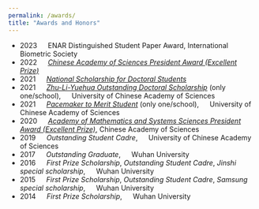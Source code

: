 ```yaml
---
permalink: /awards/
title: "Awards and Honors"
---
```


- 2023 &emsp; ENAR Distinguished Student Paper Award, International Biometric Society
- 2022 &emsp; *[Chinese Academy of Sciences President Award (Excellent Prize)](https://math.ucas.ac.cn/index.php/zh-CN/news/2765-2022-2)*
- 2021 &emsp; *[National Scholarship for Doctoral Students](https://math.ucas.ac.cn/index.php/zh-CN/news/2678-2021-6)*
- 2021 &emsp; *[Zhu-Li-Yuehua Outstanding Doctoral Scholarship](https://math.ucas.ac.cn/index.php/zh-CN/news/2624-2021-2)* (only one/school), &emsp; University of Chinese Academy of Sciences
- 2021 &emsp; *[Pacemaker to Merit Student](https://math.ucas.ac.cn/index.php/zh-CN/qyntz/2610-2020-2022)* (only one/school), &emsp; University of Chinese Academy of Sciences
- 2020 &emsp; *[Academy of Mathematics and Systems Sciences President Award (Excellent Prize)](https://math.ucas.ac.cn/index.php/zh-CN/news/2551-2020-10-07-07-59-36)*, Chinese Academy of Sciences
- 2019 &emsp; *Outstanding Student Cadre*, &emsp; University of Chinese Academy of Sciences
- 2017 &emsp; *Outstanding Graduate*, &emsp; Wuhan University
- 2016 &emsp; *First Prize Scholarship*, *Outstanding Student Cadre*, *Jinshi special scholarship*, &emsp; Wuhan University
- 2015 &emsp; *First Prize Scholarship*, *Outstanding Student Cadre*, *Samsung special scholarship*, &emsp; Wuhan University
- 2014 &emsp; *First Prize Scholarship*, &emsp; Wuhan University
